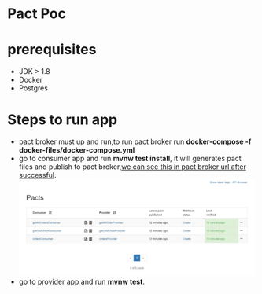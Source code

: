 # Pact Poc
# prerequisites
- JDK > 1.8
- Docker
- Postgres
# Steps to run app
  - pact broker must up and run,to run pact broker run **docker-compose -f docker-files/docker-compose.yml**
  - go to consumer app and run **mvnw test install**, it will generates pact files and publish to pact broker,[we can see this in pact broker url after successful](http://localhost:9000).
   ![Alt text](screen-shots/Dashboard.JPG?raw=true "pact dashboard")
  - go to provider app and run **mvnw test**.
  
 
